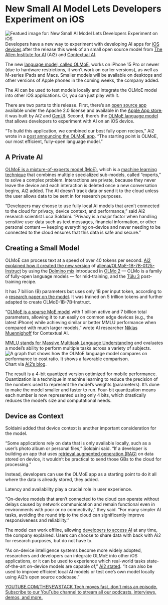 # New Small AI Model Lets Developers Experiment on iOS
![Featued image for: New Small AI Model Lets Developers Experiment on iOS](https://cdn.thenewstack.io/media/2025/02/3a2744b4-ai2-ai-app-and-new-model-1024x683.jpg)
Developers have a new way to experiment with developing AI apps for [iOS devices](https://thenewstack.io/apples-open-source-roots-the-bsd-heritage-behind-macos-and-ios/) after the release this week of an small open source model from [The Allen Institute for AI](https://allenai.org/) (Ai2) and [Contextual AI](https://contextual.ai/).

The new [language model, called OLMoE,](https://github.com/allenai/OLMoE) works on iPhone 15 Pro or newer (due to hardware restrictions, it won’t work on earlier versions), as well as M-series iPads and Macs. Smaller models will be available on desktops and other versions of Apple phones in the coming weeks, the company added.

The AI can be used to test models locally and integrate the OLMoE model into other iOS applications. Or, you can just play with it.

There are two parts to this release. First, there’s an [open source app](https://github.com/allenai/OLMoE.swift) available under the Apache 2.0 license and available in the [Apple App store](https://apps.apple.com/us/app/ai2-olmoe/id6738533815); it was built by Ai2 and [GenUI](https://www.genui.com/). Second, there’s the [OLMoE language model](https://github.com/allenai/OLMoE) that allows developers to experiment with AI on an iOS device.

“To build this application, we combined our best fully open recipes,” Ai2 wrote in a [post announcing the OLMoE app](https://allenai.org/blog/olmoe-app). “The starting point is OLMoE, our most efficient, fully-open language model.”

## A Private AI
[OLMoE is a mixture-of-experts model (MoE)](https://huggingface.co/allenai/OLMoE-1B-7B-0125), which is a [machine learning technique](https://thenewstack.io/lifelong-machine-learning-machines-teaching-other-machines/) that combines multiple specialized sub-models, called “experts,” to solve a complex problem.
Interactions are private, because they never leave the device and each interaction is deleted once a new conversation begins, Ai2 added. The AI doesn’t track data or send it to the cloud unless the user allows data to be sent in for research purposes.

“Developers may choose to use fully local AI models that aren’t connected to the cloud for privacy, device context, and performance,” said Ai2 research scientist Luca Soldaini. “Privacy is a major factor when handling sensitive user data such as text messages, financial information, or other personal content — keeping everything on-device and never needing to be connected to the cloud ensures that this data is safe and secure.”

## Creating a Small Model
OLMoE can process text at a speed of over 40 tokens per second. [A](https://allenai.org/blog/olmoe-app)[i2 explained how it created the new version](https://allenai.org/blog/olmoe-app) of [allenai/OLMoE-1B-7B-0125-Instruct](https://huggingface.co/allenai/OLMoE-1B-7B-0125-Instruct) by using the [Dolmino mix](https://huggingface.co/datasets/allenai/dolmino-mix-1124) introduced in [OLMo 2](https://allenai.org/olmo) — OLMo is a family of fully-open language models — for mid-training, and the [Tülu 3](https://huggingface.co/collections/allenai/tulu-3-datasets-673b8df14442393f7213f372) post-training recipe.

It has 7 billion (B) parameters but uses only 1B per input token, according to a [research paper on the model](https://arxiv.org/abs/2409.02060). It was trained on 5 trillion tokens and further adapted to create OLMoE-1B-7B-Instruct.

“[OLMoE is a sparse MoE model](https://contextual.ai/olmoe-mixture-of-experts/) with 1 billion active and 7 billion total parameters, allowing it to run easily on common edge devices (e.g., the latest iPhone) while achieving similar or better MMLU performance when compared with much larger models,” wrote AI researcher [Niklas Muennighoff](https://www.linkedin.com/in/muennighoff/) for Contextual AI.

[MMLU stands for Massive Multitask Language Understanding](https://paperswithcode.com/dataset/mmlu?) and evaluates a model’s ability to perform multiple tasks across a variety of subjects.
![A graph that shows how the OLMoE language model compares on performance to cost ratio. It shows a favorable comparison.](https://cdn.thenewstack.io/media/2025/02/f5d3f5c4-olmoe.png)
Chart via [Ai2’s blog](https://allenai.org/blog/olmoe-an-open-small-and-state-of-the-art-mixture-of-experts-model-c258432d0514).

The result is a 4-bit quantized version optimized for mobile performance. Quantization is a technique in machine learning to reduce the precision of the numbers used to represent the model’s weights (parameters). It’s done to make the model smaller and faster to run. Four-bit quantization means each number is now represented using only 4 bits, which drastically reduces the model’s size and computational needs.

## Device as Context
Soldaini added that device context is another important consideration for the model.

“Some applications rely on data that is only available locally, such as a user’s photo album or personal files,” Soldaini said. “If a developer is building an app that uses [retrieval augmented generation (RAG)](https://thenewstack.io/how-to-add-rag-to-ai-agents-for-contextual-understanding/) on data stored on device, it wouldn’t be practical to send those GBs to the cloud for processing.”

Instead, developers can use the OLMoE app as a starting point to do it all where the data is already stored, they added.

Latency and availability play a crucial role in user experience.

“On-device models that aren’t connected to the cloud can operate without delays caused by network communication and remain functional even in environments with poor or no connectivity,” they said. “For many simpler AI tasks, avoiding the round trip to the cloud can significantly improve responsiveness and reliability.”

The model can work offline, allowing [developers to access AI](https://thenewstack.io/ai-is-evolving-rapidly-heres-how-developers-can-keep-pace/) at any time, the company explained. Users can choose to share data with back with Ai2 for research purposes, but do not have to.

“As on-device intelligence systems become more widely adopted, researchers and developers can integrate OLMoE into other iOS applications, or it can be used to experience which real-world tasks state-of-the-art on-device models are capable of,” [Ai2 stated](https://allenai.org/blog/olmoe-app). “It can also be used to improve efficient local AI models or test one’s own model locally using Ai2’s open source codebase.”

[
YOUTUBE.COM/THENEWSTACK
Tech moves fast, don't miss an episode. Subscribe to our YouTube
channel to stream all our podcasts, interviews, demos, and more.
](https://youtube.com/thenewstack?sub_confirmation=1)